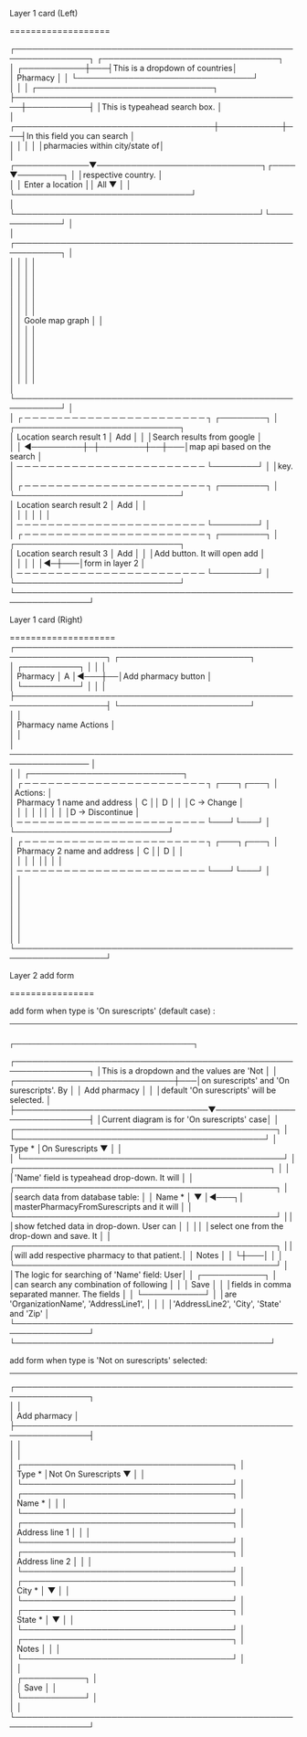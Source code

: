 Layer 1 card (Left)
                                                                                                
===================                                                                                                 
                                                                                                                    
┌───────────────────────────────────────────────────────────────┐   ┌───────────────────────────────┐               
│                                                   ┌───────────┼───┤This is a dropdown of countries│               
│ Pharmacy                                          │           │   └───────────────────────────────┘               
│                                                   │           │   ┌───────────────────────────────┐               
├───────────────────────────────────────────────────┼───────────┤   │This is typeahead search box.  │               
│               ┌───────────────────────────────────┼───────────┼───┤In this field you can search   │               
│               │                                   │           │   │pharmacies within city/state of│               
│ ┌─────────────▼─────────────────────────────┐┌────▼────────┐  │   │respective country.            │               
│ │ Enter a location                          ││  All      ▼ │  │   └───────────────────────────────┘               
│ └───────────────────────────────────────────┘└─────────────┘  │                                                   
│ ┌──────────────────────────────────────────────────────────┐  │                                                   
│ │                                                          │  │                                                   
│ │                                                          │  │                                                   
│ │                                                          │  │                                                   
│ │                                                          │  │                                                   
│ │                                                          │  │                                                   
│ │                                                          │  │                                                   
│ │                     Goole map graph                      │  │                                                   
│ │                                                          │  │                                                   
│ │                                                          │  │                                                   
│ │                                                          │  │                                                   
│ │                                                          │  │                                                   
│ │                                                          │  │                                                   
│ │                                                          │  │                                                   
│ └──────────────────────────────────────────────────────────┘  │                                                   
│ ┌ ─ ─ ─ ─ ─ ─ ─ ─ ─ ─ ─ ─ ─ ─ ─ ─ ─ ─ ─ ─ ─ ─ ─ ┐ ┌────────┐  │   ┌─────────────────────────────┐                 
│  Location search result 1                         │  Add   │  │   │Search results from google   │                 
│ │                                     ◀─────────┼─┼────────┼──┼───│map api based on the search  │                 
│  ─ ─ ─ ─ ─ ─ ─ ─ ─ ─ ─ ─ ─ ─ ─ ─ ─ ─ ─ ─ ─ ─ ─ ─  └────────┘  │   │key.                         │                 
│ ┌ ─ ─ ─ ─ ─ ─ ─ ─ ─ ─ ─ ─ ─ ─ ─ ─ ─ ─ ─ ─ ─ ─ ─ ┐ ┌────────┐  │   └─────────────────────────────┘                 
│  Location search result 2                         │  Add   │  │                                                   
│ │                                               │ │        │  │                                                   
│  ─ ─ ─ ─ ─ ─ ─ ─ ─ ─ ─ ─ ─ ─ ─ ─ ─ ─ ─ ─ ─ ─ ─ ─  └────────┘  │                                                   
│ ┌ ─ ─ ─ ─ ─ ─ ─ ─ ─ ─ ─ ─ ─ ─ ─ ─ ─ ─ ─ ─ ─ ─ ─ ┐ ┌────────┐  │   ┌─────────────────────────────┐                 
│  Location search result 3                         │  Add   │  │   │Add button. It will open add │                 
│ │                                               │ │        │◀─┼───│form in layer 2              │                 
│  ─ ─ ─ ─ ─ ─ ─ ─ ─ ─ ─ ─ ─ ─ ─ ─ ─ ─ ─ ─ ─ ─ ─ ─  └────────┘  │   └─────────────────────────────┘                 
└───────────────────────────────────────────────────────────────┘                                                   
                                                                                                                    
                                                                                                                    
                                                                                                                    
 Layer 1 card (Right)
                                                                                              
 ====================                                                                                               
 ┌──────────────────────────────────────────────────────────────────┐  ┌───────────────────────┐                    
 │                                                  ┌──────────┐    │  │                       │                    
 │ Pharmacy                                         │    A     │◀───┼──│Add pharmacy button    │                    
 │                                                  └──────────┘    │  │                       │                    
 ├──────────────────────────────────────────────────────────────────┤  └───────────────────────┘                    
 │                                                                  │                                               
 │  Pharmacy name                                     Actions       │                                               
 │                                                                  │                                               
 │ ──────────────────────────────────────────────────────────────── │                                               
 │                                                                  │  ┌───────────────────────────┐                
 │ ┌ ─ ─ ─ ─ ─ ─ ─ ─ ─ ─ ─ ─ ─ ─ ─ ─ ─ ─ ─ ─ ─ ─ ─ ┐  ┌───┐┌───┐    │  │Actions:                   │                
 │  Pharmacy 1 name and address                       │ C ││ D │    │  │C -> Change                │                
 │ │                                               │  │   ││   │    │  │D -> Discontinue           │                
 │  ─ ─ ─ ─ ─ ─ ─ ─ ─ ─ ─ ─ ─ ─ ─ ─ ─ ─ ─ ─ ─ ─ ─ ─   └───┘└───┘    │  └───────────────────────────┘                
 │ ┌ ─ ─ ─ ─ ─ ─ ─ ─ ─ ─ ─ ─ ─ ─ ─ ─ ─ ─ ─ ─ ─ ─ ─ ┐  ┌───┐┌───┐    │                                               
 │  Pharmacy 2 name and address                       │ C ││ D │    │                                               
 │ │                                               │  │   ││   │    │                                               
 │  ─ ─ ─ ─ ─ ─ ─ ─ ─ ─ ─ ─ ─ ─ ─ ─ ─ ─ ─ ─ ─ ─ ─ ─   └───┘└───┘    │                                               
 │                                                                  │                                               
 │                                                                  │                                               
 │                                                                  │                                               
 │                                                                  │                                               
 │                                                                  │                                               
 │                                                                  │                                               
 │                                                                  │                                               
 └──────────────────────────────────────────────────────────────────┘                                               
                                                                                                                    
                                                                                                                    
                                                                                                                    
 Layer 2 add form
                                                                                                  
 ================                                                                                                   
                                                                                                                    
                                                                                                                    
 add form when type is 'On surescripts' (default case) :
                                                           
 -------------------------------------------------------                                                            
                                                                                                                    
                                                                     ┌────────────────────────────────────────────┐ 
 ┌───────────────────────────────────────────────────────────────┐   │This is a dropdown and the values are 'Not  │ 
 │                                  ┌────────────────────────────┼───│on surescripts' and 'On surescripts'. By    │ 
 │ Add pharmacy                     │                            │   │default 'On surescripts' will be selected.  │ 
 ├──────────────────────────────────▼────────────────────────────┤   │Current diagram is for 'On surescripts' case│ 
 │          ┌──────────────────────────────────────────────┐     │   └────────────────────────────────────────────┘ 
 │ Type *   │On Surescripts                             ▼  │     │                                                  
 │          └──────────────────────────────────────────────┘     │   ┌─────────────────────────────────────────────┐
 │                                                               │   │'Name' field is typeahead drop-down. It will │
 │          ┌──────────────────────────────────────────────┐     │   │search data from database table:             │
 │ Name *   │                                           ▼  │◀───┐│   │masterPharmacyFromSurescripts and it will    │
 │          └──────────────────────────────────────────────┘    ││   │show fetched data in drop-down. User can     │
 │                                                              ││   │select one from the drop-down and save. It   │
 │          ┌──────────────────────────────────────────────┐    ││   │will add respective pharmacy to that patient.│
 │ Notes    │                                              │    └┼───│                                             │
 │          └──────────────────────────────────────────────┘     │   │The logic for searching of 'Name' field: User│
 │                                             ┌───────────┐     │   │can search any combination of following      │
 │                                             │   Save    │     │   │fields in comma separated manner. The fields │
 │                                             └───────────┘     │   │are 'OrganizationName', 'AddressLine1',      │
 │                                                               │   │'AddressLine2', 'City', 'State' and 'Zip'    │
 └───────────────────────────────────────────────────────────────┘   └─────────────────────────────────────────────┘
                                                                                                                    
                                                                                                                    
                                                                                                                    
 add form when type is 'Not on surescripts' selected:
                                                              
 ---------------------------------------------------                                                                
                                                                                                                    
 ┌───────────────────────────────────────────────────────────────┐                                                  
 │                                                               │                                                  
 │ Add pharmacy                                                  │                                                  
 ├───────────────────────────────────────────────────────────────┤                                                  
 │                                                               │                                                  
 │                                                               │                                                  
 │                   ┌─────────────────────────────────────┐     │                                                  
 │ Type *            │Not On Surescripts                ▼  │     │                                                  
 │                   └─────────────────────────────────────┘     │                                                  
 │                   ┌─────────────────────────────────────┐     │                                                  
 │ Name *            │                                     │     │                                                  
 │                   └─────────────────────────────────────┘     │                                                  
 │                   ┌─────────────────────────────────────┐     │                                                  
 │ Address line 1    │                                     │     │                                                  
 │                   └─────────────────────────────────────┘     │                                                  
 │                   ┌─────────────────────────────────────┐     │                                                  
 │ Address line 2    │                                     │     │                                                  
 │                   └─────────────────────────────────────┘     │                                                  
 │                   ┌─────────────────────────────────────┐     │                                                  
 │ City *            │                                  ▼  │     │                                                  
 │                   └─────────────────────────────────────┘     │                                                  
 │                   ┌─────────────────────────────────────┐     │                                                  
 │ State *           │                                  ▼  │     │                                                  
 │                   └─────────────────────────────────────┘     │                                                  
 │                   ┌─────────────────────────────────────┐     │                                                  
 │ Notes             │                                     │     │                                                  
 │                   └─────────────────────────────────────┘     │                                                  
 │                                                               │                                                  
 │                                             ┌───────────┐     │                                                  
 │                                             │   Save    │     │                                                  
 │                                             └───────────┘     │                                                  
 │                                                               │                                                  
 └───────────────────────────────────────────────────────────────┘                                                  